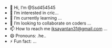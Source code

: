 - 👋 Hi, I’m @Ssd454545
- 👀 I’m interested in cric...
- 🌱 I’m currently learning ...
- 💞️ I’m looking to collaborate on coders ...
- 📫 How to reach me iksayantan31@gmail.com ...
- 😄 Pronouns: .he..
- ⚡ Fun fact: ...

<!---
Ssd454545/Ssd454545 is a ✨ special ✨ repository because its `README.md` (this file) appears on your GitHub profile.
You can click the Preview link to take a look at your changes.
--->
